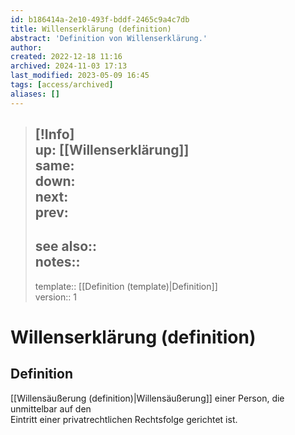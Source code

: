 ```yaml
---
id: b186414a-2e10-493f-bddf-2465c9a4c7db
title: Willenserklärung (definition)
abstract: 'Definition von Willenserklärung.'
author: 
created: 2022-12-18 11:16
archived: 2024-11-03 17:13
last_modified: 2023-05-09 16:45
tags: [access/archived]
aliases: []
---
```


> [!Info]  
> up: [[Willenserklärung]]  
> same:  
> down:  
> next:  
> prev: 
> ---  
> see also::  
> notes:: 
> --
> template:: [[Definition (template)|Definition]]  
> version:: 1

# Willenserklärung (definition)

## Definition

[[Willensäußerung (definition)|Willensäußerung]] einer Person, die unmittelbar auf den  
Eintritt einer privatrechtlichen Rechtsfolge gerichtet ist.
